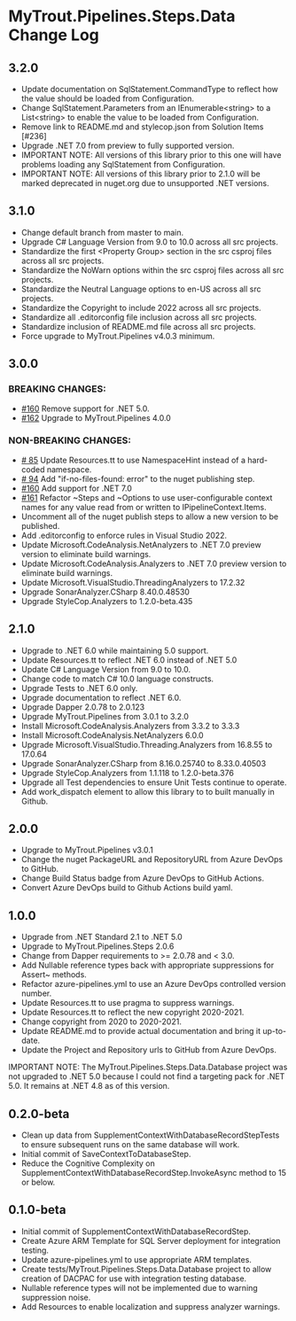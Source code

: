 # MyTrout.Pipelines.Steps.Data Change Log

## 3.2.0
- Update documentation on SqlStatement.CommandType to reflect how the value should be loaded from Configuration.
- Change SqlStatement.Parameters from an IEnumerable&lt;string&gt; to a List&lt;string&gt; to enable the value to be loaded from Configuration.
- Remove link to README.md and stylecop.json from Solution Items [#236]
- Upgrade .NET 7.0 from preview to fully supported version.
- IMPORTANT NOTE: All versions of this library prior to this one will have problems loading any SqlStatement from Configuration.
- IMPORTANT NOTE: All versions of this library prior to 2.1.0 will be marked deprecated in nuget.org due to unsupported .NET versions.

## 3.1.0
- Change default branch from master to main.
- Upgrade C# Language Version from 9.0 to 10.0 across all src projects.
- Standardize the first &lt;Property Group&gt; section in the src csproj files across all src projects.
- Standardize the NoWarn options within the src csproj files across all src projects.
- Standardize the Neutral Language options to en-US across all src projects.
- Standardize the Copyright to include 2022 across all src projects.
- Standardize all .editorconfig file inclusion across all src projects.
- Standardize inclusion of README.md file across all src projects.
- Force upgrade to MyTrout.Pipelines v4.0.3 minimum.

## 3.0.0
### BREAKING CHANGES:
- [#160](https://github.com/mytrout/Pipelines/issues/160) Remove support for .NET 5.0. 
- [#162](https://github.com/mytrout/Pipelines/issues/162) Upgrade to MyTrout.Pipelines 4.0.0 
### NON-BREAKING CHANGES:
- [# 85](https://github.com/mytrout/Pipelines/issues/85)  Update Resources.tt to use NamespaceHint instead of a hard-coded namespace.
- [# 94](https://github.com/mytrout/Pipelines/issues/94)  Add "if-no-files-found: error" to the nuget publishing step.
- [#160](https://github.com/mytrout/Pipelines/issues/160) Add support for .NET 7.0
- [#161](https://github.com/mytrout/Pipelines/issues/161) Refactor ~Steps and ~Options to use user-configurable context names for any value read from or written to IPipelineContext.Items.
- Uncomment all of the nuget publish steps to allow a new version to be published.
- Add .editorconfig to enforce rules in Visual Studio 2022.
- Update Microsoft.CodeAnalysis.NetAnalyzers to .NET 7.0 preview version to eliminate build warnings.
- Update Microsoft.CodeAnalysis.Analyzers to .NET 7.0 preview version to eliminate build warnings.
- Update Microsoft.VisualStudio.ThreadingAnalyzers to 17.2.32
- Upgrade SonarAnalyzer.CSharp 8.40.0.48530
- Upgrade StyleCop.Analyzers to 1.2.0-beta.435

## 2.1.0
 - Upgrade to .NET 6.0 while maintaining 5.0 support.
 - Update Resources.tt to reflect .NET 6.0 instead of .NET 5.0
 - Update C# Language Version from 9.0 to 10.0.
 - Change code to match C# 10.0 language constructs.
 - Upgrade Tests to .NET 6.0 only.
 - Upgrade documentation to reflect .NET 6.0.
 - Upgrade Dapper 2.0.78 to 2.0.123
 - Upgrade MyTrout.Pipelines from 3.0.1 to 3.2.0
 - Install Microsoft.CodeAnalysis.Analyzers from 3.3.2 to 3.3.3
 - Install Microsoft.CodeAnalysis.NetAnalyzers 6.0.0
 - Upgrade Microsoft.VisualStudio.Threading.Analyzers from 16.8.55 to 17.0.64
 - Upgrade SonarAnalyzer.CSharp from 8.16.0.25740 to 8.33.0.40503
 - Upgrade StyleCop.Analyzers from 1.1.118 to 1.2.0-beta.376
 - Upgrade all Test dependencies to ensure Unit Tests continue to operate.
 - Add work_dispatch element to allow this library to to built manually in Github.

## 2.0.0
- Upgrade to MyTrout.Pipelines v3.0.1
- Change the nuget PackageURL and RepositoryURL from Azure DevOps to GitHub.
- Change Build Status badge from Azure DevOps to GitHub Actions.
- Convert Azure DevOps build to Github Actions build yaml.

## 1.0.0
- Upgrade from .NET Standard 2.1 to .NET 5.0
- Upgrade to MyTrout.Pipelines.Steps 2.0.6
- Change from Dapper requirements to >= 2.0.78 and < 3.0.
- Add Nullable reference types back with appropriate suppressions for Assert~ methods.
- Refactor azure-pipelines.yml to use an Azure DevOps controlled version number.
- Update Resources.tt to use pragma to suppress warnings.
- Update Resources.tt to reflect the new copyright 2020-2021.
- Change copyright from 2020 to 2020-2021.
- Update README.md to provide actual documentation and bring it up-to-date.
- Update the Project and Repository urls to GitHub from Azure DevOps.

 IMPORTANT NOTE: The MyTrout.Pipelines.Steps.Data.Database project was not upgraded to .NET 5.0 because I could not find a targeting pack for .NET 5.0.  It remains at .NET 4.8 as of this version.

## 0.2.0-beta
- Clean up data from SupplementContextWithDatabaseRecordStepTests to ensure subsequent runs on the same database will work.
- Initial commit of SaveContextToDatabaseStep.
- Reduce the Cognitive Complexity on SupplementContextWithDatabaseRecordStep.InvokeAsync method to 15 or below.

## 0.1.0-beta
- Initial commit of SupplementContextWithDatabaseRecordStep.
- Create Azure ARM Template for SQL Server deployment for integration testing.
- Update azure-pipelines.yml to use appropriate ARM templates.
- Create tests/MyTrout.Pipelines.Steps.Data.Database project to allow creation of DACPAC for use with integration testing database.
- Nullable reference types will not be implemented due to warning suppression noise.
- Add Resources to enable localization and suppress analyzer warnings.
